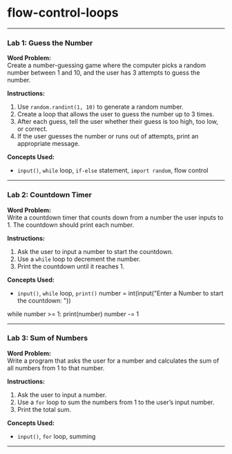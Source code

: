 # flow-control-loops

---

### Lab 1: Guess the Number

**Word Problem:**  
Create a number-guessing game where the computer picks a random number between 1 and 10, and the user has 3 attempts to guess the number.

**Instructions:**  
1. Use `random.randint(1, 10)` to generate a random number.
2. Create a loop that allows the user to guess the number up to 3 times.
3. After each guess, tell the user whether their guess is too high, too low, or correct.
4. If the user guesses the number or runs out of attempts, print an appropriate message.

**Concepts Used:**  
- `input()`, `while` loop, `if-else` statement, `import random`, flow control

---

### Lab 2: Countdown Timer

**Word Problem:**  
Write a countdown timer that counts down from a number the user inputs to 1. The countdown should print each number.

**Instructions:**  
1. Ask the user to input a number to start the countdown.
2. Use a `while` loop to decrement the number.
3. Print the countdown until it reaches 1.

**Concepts Used:**  
- `input()`, `while` loop, `print()`
number = int(input("Enter a Number to start the countdown: "))

while number >= 1:
  print(number)
  number -= 1

---

### Lab 3: Sum of Numbers

**Word Problem:**  
Write a program that asks the user for a number and calculates the sum of all numbers from 1 to that number.

**Instructions:**  
1. Ask the user to input a number.
2. Use a `for` loop to sum the numbers from 1 to the user’s input number.
3. Print the total sum.

**Concepts Used:**  
- `input()`, `for` loop, summing

---

